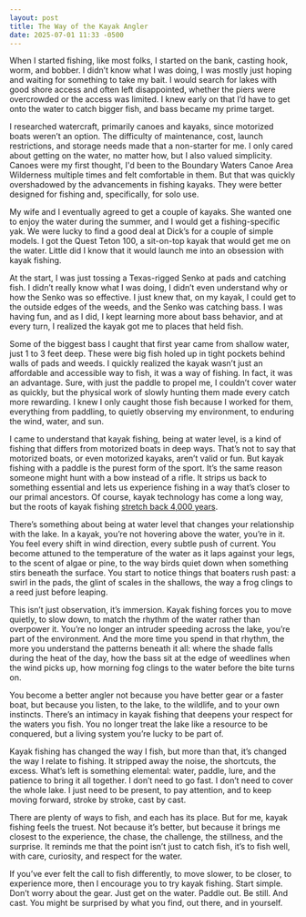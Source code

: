 ```yaml
---
layout: post
title: The Way of the Kayak Angler
date: 2025-07-01 11:33 -0500
---
```


When I started fishing, like most folks, I started on the bank, casting hook, worm, and bobber. I didn’t know what I was doing, I was mostly just hoping and waiting for something to take my bait. I would search for lakes with good shore access and often left disappointed, whether the piers were overcrowded or the access was limited. I knew early on that I’d have to get onto the water to catch bigger fish, and bass became my prime target.

I researched watercraft, primarily canoes and kayaks, since motorized boats weren’t an option. The difficulty of maintenance, cost, launch restrictions, and storage needs made that a non-starter for me. I only cared about getting on the water, no matter how, but I also valued simplicity. Canoes were my first thought, I'd been to the Boundary Waters Canoe Area Wilderness multiple times and felt comfortable in them. But that was quickly overshadowed by the advancements in fishing kayaks. They were better designed for fishing and, specifically, for solo use.

My wife and I eventually agreed to get a couple of kayaks. She wanted one to enjoy the water during the summer, and I would get a fishing-specific yak. We were lucky to find a good deal at Dick’s for a couple of simple models. I got the Quest Teton 100, a sit-on-top kayak that would get me on the water. Little did I know that it would launch me into an obsession with kayak fishing.

At the start, I was just tossing a Texas-rigged Senko at pads and catching fish. I didn’t really know what I was doing, I didn’t even understand why or how the Senko was so effective. I just knew that, on my kayak, I could get to the outside edges of the weeds, and the Senko was catching bass. I was having fun, and as I did, I kept learning more about bass behavior, and at every turn, I realized the kayak got me to places that held fish.

Some of the biggest bass I caught that first year came from shallow water, just 1 to 3 feet deep. These were big fish holed up in tight pockets behind walls of pads and weeds. I quickly realized the kayak wasn’t just an affordable and accessible way to fish, it was a way of fishing. In fact, it was an advantage. Sure, with just the paddle to propel me, I couldn’t cover water as quickly, but the physical work of slowly hunting them made every catch more rewarding. I knew I only caught those fish because I worked for them, everything from paddling, to quietly observing my environment, to enduring the wind, water, and sun.

I came to understand that kayak fishing, being at water level, is a kind of fishing that differs from motorized boats in deep ways. That’s not to say that motorized boats, or even motorized kayaks, aren’t valid or fun. But kayak fishing with a paddle is the purest form of the sport. It’s the same reason someone might hunt with a bow instead of a rifle. It strips us back to something essential and lets us experience fishing in a way that’s closer to our primal ancestors. Of course, kayak technology has come a long way, but the roots of kayak fishing [stretch back 4,000 years](https://en.wikipedia.org/wiki/Kayak_fishing).

There’s something about being at water level that changes your relationship with the lake. In a kayak, you’re not hovering above the water, you’re in it. You feel every shift in wind direction, every subtle push of current. You become attuned to the temperature of the water as it laps against your legs, to the scent of algae or pine, to the way birds quiet down when something stirs beneath the surface. You start to notice things that boaters rush past: a swirl in the pads, the glint of scales in the shallows, the way a frog clings to a reed just before leaping.

This isn’t just observation, it’s immersion. Kayak fishing forces you to move quietly, to slow down, to match the rhythm of the water rather than overpower it. You’re no longer an intruder speeding across the lake, you’re part of the environment. And the more time you spend in that rhythm, the more you understand the patterns beneath it all: where the shade falls during the heat of the day, how the bass sit at the edge of weedlines when the wind picks up, how morning fog clings to the water before the bite turns on.

You become a better angler not because you have better gear or a faster boat, but because you listen, to the lake, to the wildlife, and to your own instincts. There’s an intimacy in kayak fishing that deepens your respect for the waters you fish. You no longer treat the lake like a resource to be conquered, but a living system you’re lucky to be part of.

Kayak fishing has changed the way I fish, but more than that, it’s changed the way I relate to fishing. It stripped away the noise, the shortcuts, the excess. What’s left is something elemental: water, paddle, lure, and the patience to bring it all together. I don’t need to go fast. I don’t need to cover the whole lake. I just need to be present, to pay attention, and to keep moving forward, stroke by stroke, cast by cast.

There are plenty of ways to fish, and each has its place. But for me, kayak fishing feels the truest. Not because it’s better, but because it brings me closest to the experience, the chase, the challenge, the stillness, and the surprise. It reminds me that the point isn’t just to catch fish, it’s to fish well, with care, curiosity, and respect for the water.

If you’ve ever felt the call to fish differently, to move slower, to be closer, to experience more, then I encourage you to try kayak fishing. Start simple. Don’t worry about the gear. Just get on the water. Paddle out. Be still. And cast. You might be surprised by what you find, out there, and in yourself.